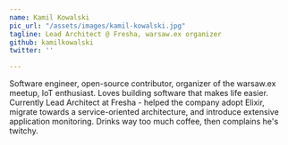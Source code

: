 ```yaml
---
name: Kamil Kowalski
pic_url: "/assets/images/kamil-kowalski.jpg"
tagline: Lead Architect @ Fresha, warsaw.ex organizer
github: kamilkowalski
twitter: ''

---
```

Software engineer, open-source contributor, organizer of the warsaw.ex meetup, IoT enthusiast. Loves building software that makes life easier. Currently Lead Architect at Fresha - helped the company adopt Elixir, migrate towards a service-oriented architecture, and introduce extensive application monitoring. Drinks way too much coffee, then complains he's twitchy.
